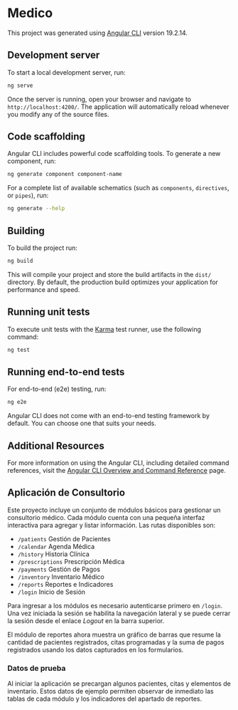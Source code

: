 # Medico

This project was generated using [Angular CLI](https://github.com/angular/angular-cli) version 19.2.14.

## Development server

To start a local development server, run:

```bash
ng serve
```

Once the server is running, open your browser and navigate to `http://localhost:4200/`. The application will automatically reload whenever you modify any of the source files.

## Code scaffolding

Angular CLI includes powerful code scaffolding tools. To generate a new component, run:

```bash
ng generate component component-name
```

For a complete list of available schematics (such as `components`, `directives`, or `pipes`), run:

```bash
ng generate --help
```

## Building

To build the project run:

```bash
ng build
```

This will compile your project and store the build artifacts in the `dist/` directory. By default, the production build optimizes your application for performance and speed.

## Running unit tests

To execute unit tests with the [Karma](https://karma-runner.github.io) test runner, use the following command:

```bash
ng test
```

## Running end-to-end tests

For end-to-end (e2e) testing, run:

```bash
ng e2e
```

Angular CLI does not come with an end-to-end testing framework by default. You can choose one that suits your needs.

## Additional Resources

For more information on using the Angular CLI, including detailed command references, visit the [Angular CLI Overview and Command Reference](https://angular.dev/tools/cli) page.

## Aplicación de Consultorio

Este proyecto incluye un conjunto de módulos básicos para gestionar un consultorio médico.
Cada módulo cuenta con una pequeña interfaz interactiva para agregar y listar información.
Las rutas disponibles son:
- `/patients` Gestión de Pacientes
- `/calendar` Agenda Médica
- `/history` Historia Clínica
- `/prescriptions` Prescripción Médica
- `/payments` Gestión de Pagos
- `/inventory` Inventario Médico
- `/reports` Reportes e Indicadores
- `/login` Inicio de Sesión

Para ingresar a los módulos es necesario autenticarse primero en `/login`. Una
vez iniciada la sesión se habilita la navegación lateral y se puede cerrar la
sesión desde el enlace *Logout* en la barra superior.

El módulo de reportes ahora muestra un gráfico de barras que resume la cantidad
de pacientes registrados, citas programadas y la suma de pagos registrados usando
los datos capturados en los formularios.

### Datos de prueba

Al iniciar la aplicación se precargan algunos pacientes, citas y elementos de inventario. Estos datos de ejemplo permiten observar de inmediato las tablas de cada módulo y los indicadores del apartado de reportes.
